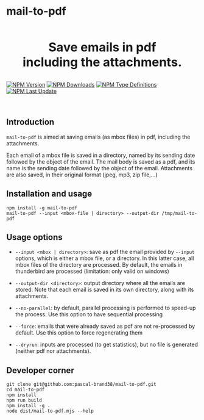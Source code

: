 # mail-to-pdf


<div align="center" style="font-size: 32px; font-weight: 700;">
<br>
Save emails in pdf
<br>
including the attachments.
</div>
<br>

[![NPM Version](https://img.shields.io/npm/v/mail-to-pdf.svg)](https://npmjs.com/package/mail-to-pdf)
[![NPM Downloads](https://img.shields.io/npm/dm/mail-to-pdf.svg)](https://npmjs.com/package/mail-to-pdf)
[![NPM Type Definitions](https://img.shields.io/npm/types/mail-to-pdf)](https://npmjs.com/package/mail-to-pdf)
[![NPM Last Update](https://img.shields.io/npm/last-update/mail-to-pdf)](https://npmjs.com/package/mail-to-pdf)

<br>

## Introduction

```mail-to-pdf``` is aimed at saving emails (as mbox files) in pdf, including the attachments.

Each email of a mbox file is saved in a directory, named by its
sending date followed by the object of the email.
The mail body is saved as a pdf, and its name is the sending
date followed by the object of the email.
Attachments are also saved, in their original format (jpeg, mp3, zip file,...)


## Installation and usage

```
npm install -g mail-to-pdf
mail-to-pdf --input <mbox-file | directory> --output-dir /tmp/mail-to-pdf
```

## Usage options

* ```--input <mbox | directory>```: save as pdf the email provided by ```--input``` options, which is either a mbox file, or a directory. In this latter case, all mbox files of the directory are processed.
By default, the emails in thunderbird are processed (limitation: only valid on windows)

* ```--output-dir <directory>```: output directory where all the emails are stored. Note that each email is saved in its own directory, along with its attachments.

* ```--no-parallel```: by default, parallel processing is performed to speed-up the process. Use this option to have sequential processing

* ```--force```: emails that were already saved as pdf are not re-processed by default. Use this option to force regenerating them

* ```--dryrun```: inputs are processed (to get statistics), but no file is generated (neither pdf nor attachments).

## Developer corner

```
git clone git@github.com:pascal-brand38/mail-to-pdf.git
cd mail-to-pdf
npm install
npm run build
npm install -g .
node dist/mail-to-pdf.mjs --help
```
